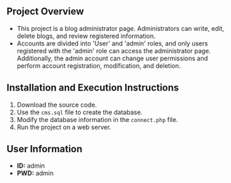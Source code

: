 ## Project Overview
- This project is a blog administrator page. Administrators can write, edit, delete blogs, and review registered information.
- Accounts are divided into 'User' and 'admin' roles, and only users registered with the 'admin' role can access the administrator page. Additionally, the admin account can change user permissions and perform account registration, modification, and deletion.

## Installation and Execution Instructions
1. Download the source code.
2. Use the `cms.sql` file to create the database.
3. Modify the database information in the `connect.php` file.
4. Run the project on a web server.

## User Information
- **ID:** admin
- **PWD:** admin
